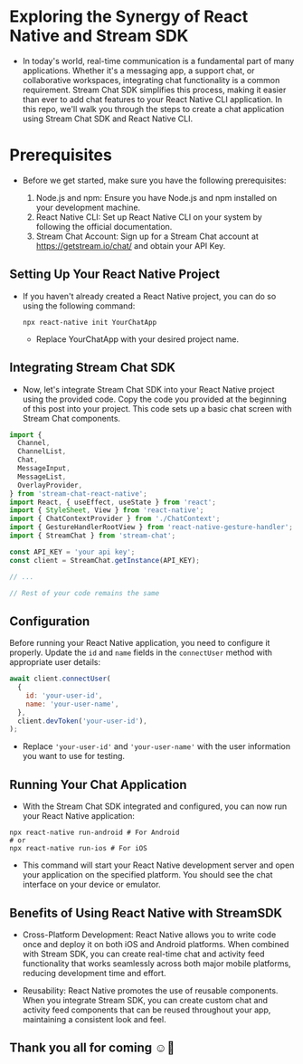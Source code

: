 # Exploring the Synergy of React Native and Stream SDK

- In today's world, real-time communication is a fundamental part of many applications. Whether it's a messaging app, a support chat, or collaborative workspaces, integrating chat functionality is a common requirement. Stream Chat SDK simplifies this process, making it easier than ever to add chat features to your React Native CLI application. In this repo, we'll walk you through the steps to create a chat application using Stream Chat SDK and React Native CLI.

# Prerequisites
- Before we get started, make sure you have the following prerequisites:

  1. Node.js and npm: Ensure you have Node.js and npm installed on your development machine.
  2. React Native CLI: Set up React Native CLI on your system by following the official documentation.
  3. Stream Chat Account: Sign up for a Stream Chat account at https://getstream.io/chat/ and obtain your API Key.

## Setting Up Your React Native Project
- If you haven't already created a React Native project, you can do so using the following command:
  
  ```
  npx react-native init YourChatApp
  ```
  - Replace YourChatApp with your desired project name.

## Integrating Stream Chat SDK
- Now, let's integrate Stream Chat SDK into your React Native project using the provided code. Copy the code you provided at the beginning of this post into your project. This code sets up a basic chat screen with Stream Chat components.

``` js
import {
  Channel,
  ChannelList,
  Chat,
  MessageInput,
  MessageList,
  OverlayProvider,
} from 'stream-chat-react-native';
import React, { useEffect, useState } from 'react';
import { StyleSheet, View } from 'react-native';
import { ChatContextProvider } from './ChatContext';
import { GestureHandlerRootView } from 'react-native-gesture-handler';
import { StreamChat } from 'stream-chat';

const API_KEY = 'your api key';
const client = StreamChat.getInstance(API_KEY);

// ...

// Rest of your code remains the same

```
## Configuration

Before running your React Native application, you need to configure it properly. Update the `id` and `name` fields in the `connectUser` method with appropriate user details:

``` js
await client.connectUser(
  {
    id: 'your-user-id',
    name: 'your-user-name',
  },
  client.devToken('your-user-id'),
);

```

- Replace `'your-user-id'` and `'your-user-name'` with the user information you want to use for testing.

## Running Your Chat Application
- With the Stream Chat SDK integrated and configured, you can now run your React Native application:

```
npx react-native run-android # For Android
# or
npx react-native run-ios # For iOS

```
- This command will start your React Native development server and open your application on the specified platform. You should see the chat interface on your device or emulator.

## Benefits of Using React Native with StreamSDK
- Cross-Platform Development: React Native allows you to write code once and deploy it on both iOS and Android platforms. When combined with Stream SDK, you can create real-time chat and activity feed functionality that works seamlessly across both major mobile platforms, reducing development time and effort.

- Reusability: React Native promotes the use of reusable components. When you integrate Stream SDK, you can create custom chat and activity feed components that can be reused throughout your app, maintaining a consistent look and feel.

## Thank you all for coming ☺🥳